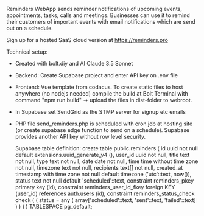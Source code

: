 Reminders WebApp sends reminder notifications of upcoming events, appointments, tasks, calls and meetings.
Businesses can use it to remind their customers of important events with email notifications which are send out on a schedule.

Sign up for a hosted SaaS cloud version at https://reminders.pro

Technical setup:
- Created with bolt.diy and AI Claude 3.5 Sonnet
- Backend: Create Supabase project and enter API key on .env file
- Frontend: Vue template from codacus. To create static files to host anywhere (no nodejs needed) compile the build at Bolt Terminal with command "npm run build" -> upload the files in dist-folder to webroot.
- In Supabase set SendGrid as the STMP server for signup etc emails
- PHP file send_reminders.php is scheduled with cron job at hosting site (or create supabase edge function to send on a schedule). Supabase provides another API key without row level security.

  Supabase table definition:
  create table public.reminders (
  id uuid not null default extensions.uuid_generate_v4 (),
  user_id uuid not null,
  title text not null,
  type text not null,
  date date not null,
  time time without time zone not null,
  timezone text not null,
  recipients text[] not null,
  created_at timestamp with time zone not null default timezone ('utc'::text, now()),
  status text not null default 'scheduled'::text,
  constraint reminders_pkey primary key (id),
  constraint reminders_user_id_fkey foreign KEY (user_id) references auth.users (id),
  constraint reminders_status_check check (
    (
      status = any (
        array['scheduled'::text, 'sent'::text, 'failed'::text]
      )
    )
  )
) TABLESPACE pg_default;
